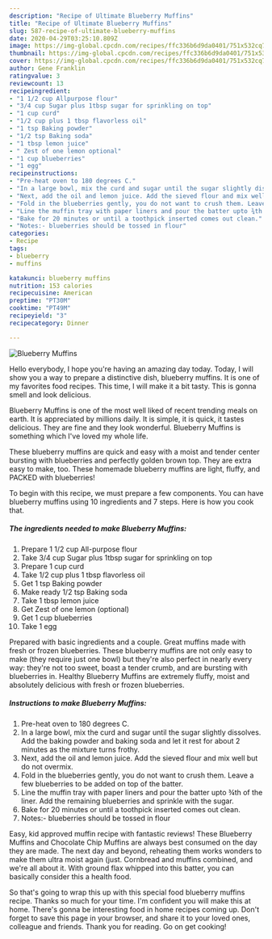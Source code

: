 ```yaml
---
description: "Recipe of Ultimate Blueberry Muffins"
title: "Recipe of Ultimate Blueberry Muffins"
slug: 587-recipe-of-ultimate-blueberry-muffins
date: 2020-04-29T03:25:10.809Z
image: https://img-global.cpcdn.com/recipes/ffc336b6d9da0401/751x532cq70/blueberry-muffins-recipe-main-photo.jpg
thumbnail: https://img-global.cpcdn.com/recipes/ffc336b6d9da0401/751x532cq70/blueberry-muffins-recipe-main-photo.jpg
cover: https://img-global.cpcdn.com/recipes/ffc336b6d9da0401/751x532cq70/blueberry-muffins-recipe-main-photo.jpg
author: Gene Franklin
ratingvalue: 3
reviewcount: 13
recipeingredient:
- "1 1/2 cup Allpurpose flour"
- "3/4 cup Sugar plus 1tbsp sugar for sprinkling on top"
- "1 cup curd"
- "1/2 cup plus 1 tbsp flavorless oil"
- "1 tsp Baking powder"
- "1/2 tsp Baking soda"
- "1 tbsp lemon juice"
- " Zest of one lemon optional"
- "1 cup blueberries"
- "1 egg"
recipeinstructions:
- "Pre-heat oven to 180 degrees C."
- "In a large bowl, mix the curd and sugar until the sugar slightly dissolves. Add the baking powder and baking soda and let it rest for about 2 minutes as the mixture turns frothy."
- "Next, add the oil and lemon juice. Add the sieved flour and mix well but do not overmix."
- "Fold in the blueberries gently, you do not want to crush them. Leave a few blueberries to be added on top of the batter."
- "Line the muffin tray with paper liners and pour the batter upto ¾th of the liner. Add the remaining blueberries and sprinkle with the sugar."
- "Bake for 20 minutes or until a toothpick inserted comes out clean."
- "Notes:- blueberries should be tossed in flour"
categories:
- Recipe
tags:
- blueberry
- muffins

katakunci: blueberry muffins 
nutrition: 153 calories
recipecuisine: American
preptime: "PT30M"
cooktime: "PT49M"
recipeyield: "3"
recipecategory: Dinner

---
```



![Blueberry Muffins](https://img-global.cpcdn.com/recipes/ffc336b6d9da0401/751x532cq70/blueberry-muffins-recipe-main-photo.jpg)

Hello everybody, I hope you're having an amazing day today. Today, I will show you a way to prepare a distinctive dish, blueberry muffins. It is one of my favorites food recipes. This time, I will make it a bit tasty. This is gonna smell and look delicious.

Blueberry Muffins is one of the most well liked of recent trending meals on earth. It is appreciated by millions daily. It is simple, it is quick, it tastes delicious. They are fine and they look wonderful. Blueberry Muffins is something which I've loved my whole life.

These blueberry muffins are quick and easy with a moist and tender center bursting with blueberries and perfectly golden brown top. They are extra easy to make, too. These homemade blueberry muffins are light, fluffy, and PACKED with blueberries!


To begin with this recipe, we must prepare a few components. You can have blueberry muffins using 10 ingredients and 7 steps. Here is how you cook that.

<!--inarticleads1-->

##### The ingredients needed to make Blueberry Muffins:

1. Prepare 1 1/2 cup All-purpose flour
1. Take 3/4 cup Sugar plus 1tbsp sugar for sprinkling on top
1. Prepare 1 cup curd
1. Take 1/2 cup plus 1 tbsp flavorless oil
1. Get 1 tsp Baking powder
1. Make ready 1/2 tsp Baking soda
1. Take 1 tbsp lemon juice
1. Get  Zest of one lemon (optional)
1. Get 1 cup blueberries
1. Take 1 egg


Prepared with basic ingredients and a couple. Great muffins made with fresh or frozen blueberries. These blueberry muffins are not only easy to make (they require just one bowl) but they&#39;re also perfect in nearly every way: they&#39;re not too sweet, boast a tender crumb, and are bursting with blueberries in. Healthy Blueberry Muffins are extremely fluffy, moist and absolutely delicious with fresh or frozen blueberries. 

<!--inarticleads2-->

##### Instructions to make Blueberry Muffins:

1. Pre-heat oven to 180 degrees C.
1. In a large bowl, mix the curd and sugar until the sugar slightly dissolves. Add the baking powder and baking soda and let it rest for about 2 minutes as the mixture turns frothy.
1. Next, add the oil and lemon juice. Add the sieved flour and mix well but do not overmix.
1. Fold in the blueberries gently, you do not want to crush them. Leave a few blueberries to be added on top of the batter.
1. Line the muffin tray with paper liners and pour the batter upto ¾th of the liner. Add the remaining blueberries and sprinkle with the sugar.
1. Bake for 20 minutes or until a toothpick inserted comes out clean.
1. Notes:- blueberries should be tossed in flour


Easy, kid approved muffin recipe with fantastic reviews! These Blueberry Muffins and Chocolate Chip Muffins are always best consumed on the day they are made. The next day and beyond, reheating them works wonders to make them ultra moist again (just. Cornbread and muffins combined, and we&#39;re all about it. With ground flax whipped into this batter, you can basically consider this a health food. 

So that's going to wrap this up with this special food blueberry muffins recipe. Thanks so much for your time. I'm confident you will make this at home. There's gonna be interesting food in home recipes coming up. Don't forget to save this page in your browser, and share it to your loved ones, colleague and friends. Thank you for reading. Go on get cooking!
